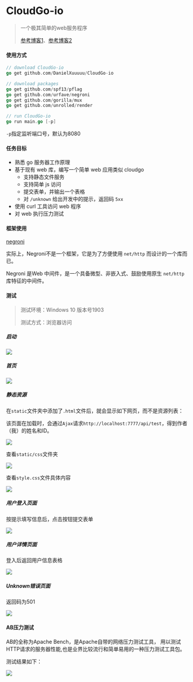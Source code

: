 # CloudGo-io

> 一个极其简单的web服务程序
>
> [参考博客1](https://blog.csdn.net/pmlpml/article/details/78404838 )、[参考博客2](https://blog.csdn.net/pmlpml/article/details/78539261 )

#### 使用方式

```go
// download CloudGo-io
go get github.com/DanielXuuuuu/CloudGo-io

// download packages
go get github.com/spf13/pflag
go get github.com/urfave/negroni
go get github.com/gorilla/mux
go get github.com/unrolled/render

// run CloudGo-io
go run main.go [-p]
```

`-p`指定监听端口号，默认为8080

#### 任务目标

+ 熟悉 go 服务器工作原理
+ 基于现有 web 库，编写一个简单 web 应用类似 cloudgo
  + 支持静态文件服务
  + 支持简单 js 访问
  + 提交表单，并输出一个表格
  + 对 `/unknown` 给出开发中的提示，返回码 `5xx`
+ 使用 curl 工具访问 web 程序
+ 对 web 执行压力测试

#### 框架使用

[negroni](https://github.com/urfave/negroni)

实际上，Negroni不是一个框架，它是为了方便使用 `net/http` 而设计的一个库而已。 

Negroni 是Web 中间件，是一个具备微型、非嵌入式、鼓励使用原生 `net/http` 库特征的中间件。 

#### 测试

> 测试环境：Windows 10 版本号1903
>
> 测试方式：浏览器访问

##### 启动

![](./img/start.png)

##### 首页

![](./img/home.png)

##### 静态资源

在`static`文件夹中添加了`.html`文件后，就会显示如下网页，而不是资源列表：

该页面在加载时，会通过`Ajax`请求` http://localhost:7777/api/test `，得到作者（我）的姓名和ID。

![](./img/static.png)

查看`static/css`文件夹

![](./img/css.png)

查看`style.css`文件具体内容

![](./img/style.png)

##### 用户登入页面

按提示填写信息后，点击按钮提交表单

![](./img/signinPage.png)

##### 用户详情页面

登入后返回用户信息表格

![](./img/userPage.png)

##### Unknown错误页面

返回码为501

![](./img/501error.png)

#### AB压力测试

AB的全称为Apache Bench，是Apache自带的网络压力测试工具， 用以测试HTTP请求的服务器性能,也是业界比较流行和简单易用的一种压力测试工具包。

测试结果如下：

![](./img/ab_test.png)